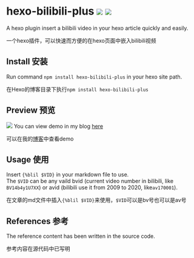 # hexo-bilibili-plus   ![](https://img.shields.io/npm/v/hexo-bilibili-plus)  ![](https://img.shields.io/npm/dm/hexo-bilibili-plus)
A hexo plugin insert a bilibili video in your hexo article quickly and easily.  

一个hexo插件，可以快速而方便的在hexo页面中嵌入bilibili视频
## Install 安装
Run command `npm install hexo-bilibili-plus` in your hexo site path.  

在Hexo的博客目录下执行`npm install hexo-bilibili-plus`
## Preview 预览
![](https://github-blog-1314730533.cos.ap-beijing.myqcloud.com/20230131132606.png)
You can view demo in my blog [here](https://blog.pk5ls20.com/posts/111d57cd/#%E5%9C%A8Hexo-Fluid%E4%B8%AD%E4%B8%80%E9%94%AE%E6%8F%92%E5%85%A5Bilibili%E8%A7%86%E9%A2%91)  

可以在我的[博客](https://blog.pk5ls20.com/posts/111d57cd/#%E5%9C%A8Hexo-Fluid%E4%B8%AD%E4%B8%80%E9%94%AE%E6%8F%92%E5%85%A5Bilibili%E8%A7%86%E9%A2%91)中查看demo
## Usage 使用
Insert `{%blil $VID}` in your markdown file to use.  
The `$VID` can be any vaild bvid (current video number in bilibili, like `BV14b4y1U7XX`) or avid (bilibili use it from 2009 to 2020, like`av170001`).  

在文章的md文件中插入`{%blil $VID}`来使用，`$VID`可以是bv号也可以是av号
## References 参考
The reference content has been written in the source code.  

参考内容在源代码中已写明
